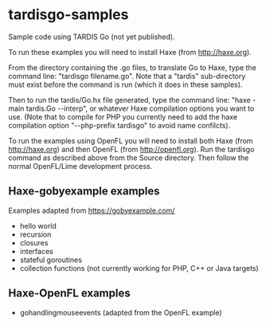 tardisgo-samples
================

Sample code using TARDIS Go (not yet published).


To run these examples you will need to install Haxe (from http://haxe.org).

From the directory containing the .go files, to translate Go to Haxe, type the command line: "tardisgo filename.go". Note that a "tardis" sub-directory must exist before the command is run (which it does in these samples). 

Then to run the tardis/Go.hx file generated, type the command line: "haxe -main tardis.Go --interp", or whatever Haxe compilation options you want to use. (Note that to compile for PHP you currently need to add the haxe compilation option "--php-prefix tardisgo" to avoid name confilcts).

To run the examples using OpenFL you will need to install both Haxe (from http://haxe.org) and then OpenFL (from http://openfl.org). Run the tardisgo command as described above from the Source directory. Then follow the normal OpenFL/Lime development process.


Haxe-gobyexample examples
-------------------------

Examples adapted from https://gobyexample.com/
- hello world
- recursion
- closures
- interfaces
- stateful goroutines
- collection functions (not currently working for PHP, C++ or Java targets)



Haxe-OpenFL examples
--------------------
- gohandlingmouseevents (adapted from the OpenFL example)





 

